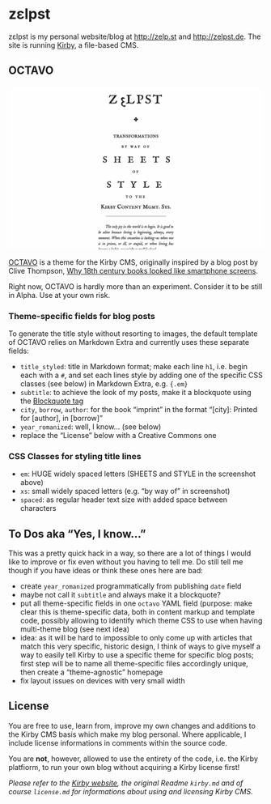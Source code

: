 # zεlpst

zεlpst is my personal website/blog at http://zelp.st and http://zelpst.de.
The site is running [Kirby](http://getkirby.com/), a file-based CMS.

## OCTAVO

![screenshot](octavo.png)

[OCTAVO](http://zelp.st/blog/octavo-theme) is a theme for the Kirby CMS,
originally inspired by a blog post by Clive Thompson, [Why 18th century books looked like smartphone screens](http://www.collisiondetection.net/mt/archives/2014/02/_thats_one_of_t.php).

Right now, OCTAVO is hardly more than an experiment. Consider it to be still
in Alpha. Use at your own risk.

### Theme-specific fields for blog posts

To generate the title style without resorting to images, the default template
of OCTAVO relies on Markdown Extra and currently uses these separate fields:

- `title_styled`: title in Markdown format; make each line `h1`, i.e. begin each with a `#`, and set each lines style by adding one of the specific CSS classes (see below) in Markdown Extra, e.g. `{.em}`
-  `subtitle`: to achieve the look of my posts, make it a blockquote using the [Blockquote tag](https://github.com/bartvandebiezen/kirby-v2-blockquote-tag)
-  `city`, `borrow`, `author`: for the book “imprint” in the format “\[city\]: Printed for \[author\], in \[borrow\]”
-  `year_romanized`: well, I know… (see below)
-  replace the “License” below with a Creative Commons one

### CSS Classes for styling title lines

- `em`: HUGE widely spaced letters (SHEETS and STYLE in the screenshot above)
- `xs`: small widely spaced letters (e.g. “by way of” in screenshot)
- `spaced`: as regular header text size with added space between characters

## To Dos aka “Yes, I know…”

This was a pretty quick hack in a way, so there are a lot of things I would like
to improve or fix even without you having to tell me. Do still tell me though if
you have ideas or think these ones here are bad:

- create `year_romanized` programmatically from publishing `date` field
- maybe not call it `subtitle` and always make it a blockquote?
- put all theme-specific fields in one `octavo` YAML field (purpose: make clear this is theme-specific data, both in content markup and template code, possibly allowing to identify which theme CSS to use when having multi-theme blog (see next idea)
- idea: as it will be hard to impossible to only come up with articles that match this very specific, historic design, I think of ways to give myself a way to easily tell Kirby to use a specific theme for specific blog posts; first step will be to name all theme-specific files accordingly unique, then create a “theme-agnostic” homepage
- fix layout issues on devices with very small width

## License

You are free to use, learn from, improve my own changes and additions to
the Kirby CMS basis which make my blog personal. Where applicable, I include
license informations in comments within the source code.

You are **not**, however, allowed to use the entirety of the code, i.e. the
Kirby platfiorm, to run your own blog without acquiring a Kirby license first!

*Please refer to the [Kirby website](http://getkirby.com/), the original
Readme `kirby.md` and of course `license.md` for informations about using
and licensing Kirby CMS.*
